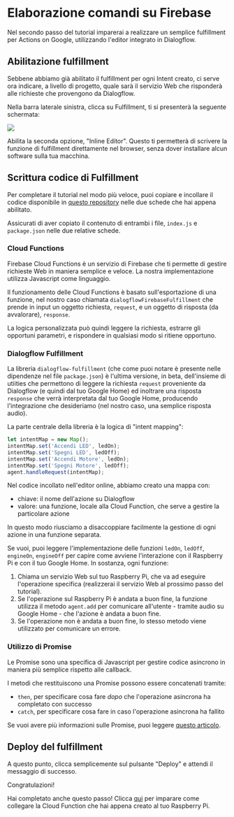 # Elaborazione comandi su Firebase

Nel secondo passo del tutorial imparerai a realizzare un semplice fulfillment
per Actions on Google, utilizzando l'editor integrato in Dialogflow.

## Abilitazione fulfillment

Sebbene abbiamo già abilitato il fulfillment per ogni Intent creato, ci serve
ora indicare, a livello di progetto, quale sarà il servizio Web che risponderà
alle richieste che provengono da Dialogflow.

Nella barra laterale sinistra, clicca su Fulfillment, ti si presenterà la
seguente schermata:

![](../02-fulfillment/01-main.png)

Abilita la seconda opzione, "Inline Editor". Questo ti
permetterà di scrivere la funzione di fulfillment direttamente nel browser,
senza dover installare alcun software sulla tua macchina.

## Scrittura codice di Fulfillment

Per completare il tutorial nel modo più veloce, puoi copiare e incollare il
codice disponibile in [questo repository](../functions) nelle due schede che hai
appena abilitato.

Assicurati di aver copiato il contenuto di entrambi i file, `index.js` e
`package.json` nelle due relative schede.

### Cloud Functions

Firebase Cloud Functions è un servizio di Firebase che ti permette di gestire
richieste Web in maniera semplice e veloce. La nostra implementazione utilizza
Javascript come linguaggio.

Il funzionamento delle Cloud Functions è basato sull'esportazione di una
funzione, nel nostro caso chiamata `dialogflowFirebaseFulfillment` che prende
in input un oggetto richiesta, `request`, e un oggetto di risposta (da
avvalorare), `response`.

La logica personalizzata può quindi leggere la richiesta, estrarre gli opportuni
parametri, e rispondere in qualsiasi modo si ritiene opportuno.

### Dialogflow Fulfillment

La libreria `dialogflow-fulfillment` (che come puoi notare è presente nelle
dipendenze nel file `package.json`) è l'ultima versione, in beta, dell'insieme
di utiities che permettono di leggere la richiesta `request` proveniente
da Dialogflow (e quindi dal tuo Google Home) ed inoltrare una risposta
`response` che verrà interpretata dal tuo Google Home, producendo l'integrazione
che desideriamo (nel nostro caso, una semplice risposta audio).

La parte centrale della libreria è la logica di "intent mapping":

```javascript
let intentMap = new Map();
intentMap.set('Accendi LED', ledOn);
intentMap.set('Spegni LED', ledOff);
intentMap.set('Accendi Motore', ledOn);
intentMap.set('Spegni Motore', ledOff);
agent.handleRequest(intentMap);
```

Nel codice incollato nell'editor online, abbiamo creato una mappa con:

* chiave: il nome dell'azione su Dialogflow
* valore: una funzione, locale alla Cloud Function, che serve a gestire la
particolare azione

In questo modo riusciamo a disaccoppiare facilmente la gestione di ogni azione
in una funzione separata.

Se vuoi, puoi leggere l'implementazione delle funzioni `ledOn`, `ledOff`,
`engineOn`, `engineOff` per capire come avviene l'interazione con il Raspberry
Pi e con il tuo Google Home. In sostanza, ogni funzione:

1. Chiama un servizio Web sul tuo Raspberry Pi, che va ad eseguire l'operazione
specifica (realizzerai il servizio Web al prossimo passo del tutorial).
2. Se l'operazione sul Raspberry Pi è andata a buon fine, la funzione utilizza
il metodo `agent.add` per comunicare all'utente - tramite audio su Google Home -
che l'azione è andata a buon fine.
3. Se l'operazione non è andata a buon fine, lo stesso metodo viene utilizzato
per comunicare un errore.

### Utilizzo di Promise

Le Promise sono una specifica di Javascript per gestire codice asincrono in
maniera più semplice rispetto alle callback.

I metodi che restituiscono una Promise possono essere concatenati tramite:
* `then`, per specificare cosa fare *dopo* che l'operazione asincrona ha
completato con successo
* `catch`, per specificare cosa fare in caso l'operazione asincrona ha fallito

Se vuoi avere più informazioni sulle Promise, puoi leggere
[questo articolo]().

## Deploy del fulfillment

A questo punto, clicca semplicemente sul pulsante "Deploy" e attendi il
messaggio di successo.

Congratulazioni!

Hai completato anche questo passo! Clicca [qui](03-raspberry.md) per imparare
come collegare la Cloud Function che hai appena creato al tuo Raspberry Pi.
